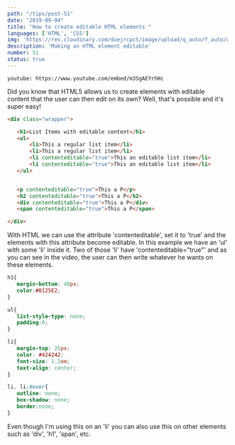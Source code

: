 ```yaml
---
path: "/tips/post-51"
date: "2019-09-04"
title: "How to create editable HTML elements "
languages: ['HTML', 'CSS']
img: 'https://res.cloudinary.com/duejrcpct/image/upload/q_auto/f_auto/w_1000/v1586883086/tips/51-1_mu2ivj.png'
description: 'Making an HTML element editable'
number: 51
status: true
---
```


`youtube: https://www.youtube.com/embed/m3SgAEYrhHc`

Did you know that HTML5 allows us to create elements with editable content that the user can then edit on its own? Well, that's possible and it's super easy!

 ```html
<div class="wrapper">

    <h1>List Items with editable content</h1>
    <ul>
        <li>This a regular list item</li>
        <li>This a regular list item</li>
        <li contenteditable="true">This an editable list item</li>
        <li contenteditable="true">This an editable list item</li>
    </ul>


    <p contenteditable="true">This a P</p>
    <h2 contenteditable="true">This a P</h2>
    <div contenteditable="true">This a P</div>
    <span contenteditable="true">This a P</span>

</div>
 ```
With HTML we can use the attribute 'contenteditable', set it to 'true' and the elements with this attribute become editable.
In this example we have an 'ul' with some 'li' inside it. Two of those 'li' have 'contenteditable="true"' and as you can see in the video, the user can then write whatever he wants on these elements.

 ```css
h1{
    margin-bottom: 40px;
    color:#8125E2;
}

ul{
    list-style-type: none;
    padding:0;
}

li{
    margin-top: 25px;
    color: #424242;
    font-size: 1.2em;
    text-align: center;
}

li, li:hover{
    outline: none;
    box-shadow: none;
    border:none;
}
 ```

Even though I'm using this on an 'li' you can also use this on other elements such as 'div', 'h1', 'span', etc.